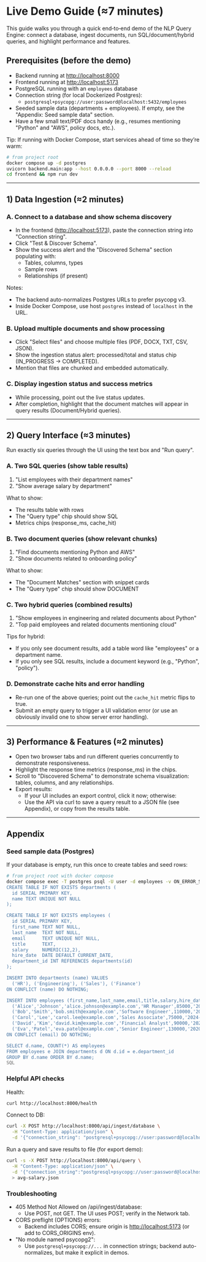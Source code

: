 # Live Demo Guide (≈7 minutes)

This guide walks you through a quick end‑to‑end demo of the NLP Query Engine: connect a database, ingest documents, run SQL/document/hybrid queries, and highlight performance and features.

## Prerequisites (before the demo)

- Backend running at <http://localhost:8000>
- Frontend running at <http://localhost:5173>
- PostgreSQL running with an `employees` database
- Connection string (for local Dockerized Postgres):
  - `postgresql+psycopg://user:password@localhost:5432/employees`
- Seeded sample data (departments + employees). If empty, see the "Appendix: Seed sample data" section.
- Have a few small text/PDF docs handy (e.g., resumes mentioning "Python" and "AWS", policy docs, etc.).

Tip: If running with Docker Compose, start services ahead of time so they’re warm:

```bash
# from project root
docker compose up -d postgres
uvicorn backend.main:app --host 0.0.0.0 --port 8000 --reload
cd frontend && npm run dev
```

---

## 1) Data Ingestion (≈2 minutes)

### A. Connect to a database and show schema discovery

- In the frontend (<http://localhost:5173>), paste the connection string into "Connection string".
- Click "Test & Discover Schema".
- Show the success alert and the "Discovered Schema" section populating with:
  - Tables, columns, types
  - Sample rows
  - Relationships (if present)

Notes:

- The backend auto-normalizes Postgres URLs to prefer psycopg v3.
- Inside Docker Compose, use host `postgres` instead of `localhost` in the URL.

### B. Upload multiple documents and show processing

- Click "Select files" and choose multiple files (PDF, DOCX, TXT, CSV, JSON).
- Show the ingestion status alert: processed/total and status chip (IN_PROGRESS → COMPLETED).
- Mention that files are chunked and embedded automatically.

### C. Display ingestion status and success metrics

- While processing, point out the live status updates.
- After completion, highlight that the document matches will appear in query results (Document/Hybrid queries).

---

## 2) Query Interface (≈3 minutes)

Run exactly six queries through the UI using the text box and "Run query".

### A. Two SQL queries (show table results)

1. "List employees with their department names"
2. "Show average salary by department"

What to show:

- The results table with rows
- The "Query type" chip should show SQL
- Metrics chips (response_ms, cache_hit)

### B. Two document queries (show relevant chunks)

1. "Find documents mentioning Python and AWS"
2. "Show documents related to onboarding policy"

What to show:

- The "Document Matches" section with snippet cards
- The "Query type" chip should show DOCUMENT

### C. Two hybrid queries (combined results)

1. "Show employees in engineering and related documents about Python"
2. "Top paid employees and related documents mentioning cloud"

Tips for hybrid:

- If you only see document results, add a table word like "employees" or a department name.
- If you only see SQL results, include a document keyword (e.g., "Python", "policy").

### D. Demonstrate cache hits and error handling

- Re-run one of the above queries; point out the `cache_hit` metric flips to true.
- Submit an empty query to trigger a UI validation error (or use an obviously invalid one to show server error handling).

---

## 3) Performance & Features (≈2 minutes)

- Open two browser tabs and run different queries concurrently to demonstrate responsiveness.
- Highlight the response time metrics (response_ms) in the chips.
- Scroll to "Discovered Schema" to demonstrate schema visualization: tables, columns, and any relationships.
- Export results:
  - If your UI includes an export control, click it now; otherwise:
  - Use the API via curl to save a query result to a JSON file (see Appendix), or copy from the results table.

---

## Appendix

### Seed sample data (Postgres)

If your database is empty, run this once to create tables and seed rows:

```bash
# from project root with docker compose
docker compose exec -T postgres psql -U user -d employees -v ON_ERROR_STOP=1 <<'SQL'
CREATE TABLE IF NOT EXISTS departments (
  id SERIAL PRIMARY KEY,
  name TEXT UNIQUE NOT NULL
);

CREATE TABLE IF NOT EXISTS employees (
  id SERIAL PRIMARY KEY,
  first_name TEXT NOT NULL,
  last_name  TEXT NOT NULL,
  email      TEXT UNIQUE NOT NULL,
  title      TEXT,
  salary     NUMERIC(12,2),
  hire_date  DATE DEFAULT CURRENT_DATE,
  department_id INT REFERENCES departments(id)
);

INSERT INTO departments (name) VALUES
  ('HR'), ('Engineering'), ('Sales'), ('Finance')
ON CONFLICT (name) DO NOTHING;

INSERT INTO employees (first_name,last_name,email,title,salary,hire_date,department_id) VALUES
  ('Alice','Johnson','alice.johnson@example.com','HR Manager',85000,'2023-01-15',(SELECT id FROM departments WHERE name='HR')),
  ('Bob','Smith','bob.smith@example.com','Software Engineer',110000,'2022-07-01',(SELECT id FROM departments WHERE name='Engineering')),
  ('Carol','Lee','carol.lee@example.com','Sales Associate',75000,'2024-03-10',(SELECT id FROM departments WHERE name='Sales')),
  ('David','Kim','david.kim@example.com','Financial Analyst',90000,'2021-11-20',(SELECT id FROM departments WHERE name='Finance')),
  ('Eva','Patel','eva.patel@example.com','Senior Engineer',130000,'2020-05-05',(SELECT id FROM departments WHERE name='Engineering'))
ON CONFLICT (email) DO NOTHING;

SELECT d.name, COUNT(*) AS employees
FROM employees e JOIN departments d ON d.id = e.department_id
GROUP BY d.name ORDER BY d.name;
SQL
```

### Helpful API checks

Health:

```bash
curl http://localhost:8000/health
```

Connect to DB:

```bash
curl -X POST http://localhost:8000/api/ingest/database \
  -H "Content-Type: application/json" \
  -d '{"connection_string": "postgresql+psycopg://user:password@localhost:5432/employees"}'
```

Run a query and save results to file (for export demo):

```bash
curl -s -X POST http://localhost:8000/api/query \
  -H "Content-Type: application/json" \
  -d '{"connection_string":"postgresql+psycopg://user:password@localhost:5432/employees","query":"Show average salary by department","top_k":10}' \
  > avg-salary.json
```

### Troubleshooting

- 405 Method Not Allowed on /api/ingest/database:
  - Use POST, not GET. The UI uses POST; verify in the Network tab.
- CORS preflight (OPTIONS) errors:
  - Backend includes CORS; ensure origin is <http://localhost:5173> (or add to CORS_ORIGINS env).
- "No module named psycopg2":
  - Use `postgresql+psycopg://...` in connection strings; backend auto-normalizes, but make it explicit in demos.
